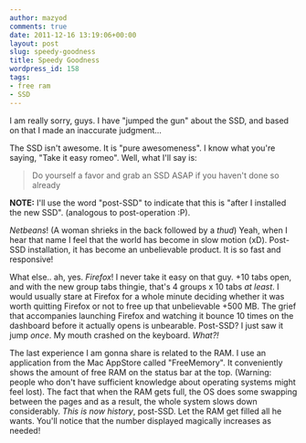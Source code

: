 ```yaml
---
author: mazyod
comments: true
date: 2011-12-16 13:19:06+00:00
layout: post
slug: speedy-goodness
title: Speedy Goodness
wordpress_id: 158
tags:
- free ram
- SSD
---
```


I am really sorry, guys. I have "jumped the gun" about the SSD, and based on that I made an inaccurate judgment...

The SSD isn't awesome. It is "pure awesomeness". I know what you're saying, "Take it easy romeo". Well, what I'll say is:

> Do yourself a favor and grab an SSD ASAP if you haven't done so already

**NOTE:** I'll use the word "post-SSD" to indicate that this is "after I installed the new SSD". (analogous to post-operation :P).

_Netbeans_! (A woman shrieks in the back followed by a _*thud*_) Yeah, when I hear that name I feel that the world has become in slow motion (xD). Post-SSD installation, it has become an unbelievable product. It is so fast and responsive!

What else.. ah, yes. _Firefox_! I never take it easy on that guy. +10 tabs open, and with the new group tabs thingie, that's 4 groups x 10 tabs _at least_. I would usually stare at Firefox for a whole minute deciding whether it was worth quitting Firefox or not to free up that unbelievable +500 MB. The grief that accompanies launching Firefox and watching it bounce 10 times on the dashboard before it actually opens is unbearable. Post-SSD? I just saw it jump _once_. My mouth crashed on the keyboard. _What?!_

The last experience I am gonna share is related to the RAM. I use an application from the Mac AppStore called "FreeMemory". It conveniently shows the amount of free RAM on the status bar at the top. (Warning: people who don't have sufficient knowledge about operating systems might feel lost). The fact that when the RAM gets full, the OS does some swapping between the pages and as a result, the whole system slows down considerably. _This is now history_, post-SSD. Let the RAM get filled all he wants. You'll notice that the number displayed magically increases as needed!
